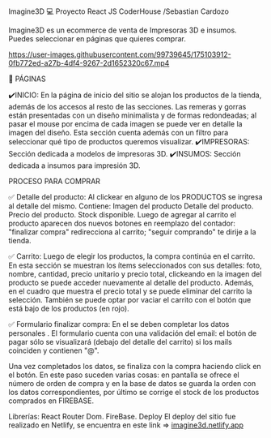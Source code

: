 Imagine3D 💻
Proyecto React JS CoderHouse /Sebastian Cardozo


Imagine3D es un ecommerce de venta de Impresoras 3D e insumos. Puedes seleccionar en páginas que quieres comprar.

https://user-images.githubusercontent.com/99739645/175103912-0fb772ed-a27b-4df4-9267-2d1652320c67.mp4







📑 PÁGINAS 

✔️INICIO:
En la página de inicio del sitio se alojan los productos de la tienda, además de los accesos al resto de las secciones. Las remeras y gorras están presentadas con un diseño minimalista y de formas redondeadas; al pasar el mouse por encima de cada imagen se puede ver en detalle la imagen del diseño. Esta sección cuenta además con un filtro para seleccionar qué tipo de productos queremos visualizar.
✔️IMPRESORAS:
Sección dedicada a modelos de impresoras 3D.
✔️INSUMOS:
Sección dedicada a insumos para impresión 3D.




PROCESO PARA COMPRAR

✅ Detalle del producto:
Al clickear en alguno de los PRODUCTOS se ingresa al detalle del mismo. 
Contiene:
Imagen del producto
Detalle del producto.
Precio del producto.
Stock disponible. Luego de agregar al carrito el producto aparecen dos nuevos botones en reemplazo del contador: "finalizar compra" redirecciona al carrito; "seguir comprando" te dirije a la tienda.

✅ Carrito:
Luego de elegir los productos, la compra continúa en el carrito. En esta sección se muestran los ítems seleccionados con sus detalles: foto, nombre, cantidad, precio unitario y precio total, clickeando en la imagen del producto se puede acceder nuevamente al detalle del producto. Además, en el cuadro que muestra el precio total y se puede eliminar del carrito la selección. También se puede optar por vaciar el carrito con el botón que está bajo de los productos (en rojo).

✅ Formulario finalizar compra:
 En el se deben completar los datos personales . El formulario cuenta con una validación del email: el botón de pagar sólo se visualizará (debajo del detalle del carrito) si los mails coinciden y contienen "@".

Una vez completados los datos, se finaliza con la compra haciendo click en el botón. En este paso suceden varias cosas: en pantalla se ofrece el número de orden de compra y en la base de datos se guarda la orden con los datos correspondientes, por último se corrige el stock de los productos comprados en FIREBASE.


Librerías:
React Router Dom.
FireBase.
Deploy
El deploy del sitio fue realizado en Netlify, se encuentra en este link => [imagine3d.netlify.app](https://imagine3d.netlify.app/)
